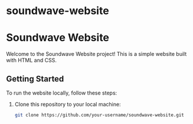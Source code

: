 # soundwave-website
# Soundwave Website

Welcome to the Soundwave Website project! This is a simple website built with HTML and CSS.

## Getting Started

To run the website locally, follow these steps:

1. Clone this repository to your local machine:

   ```bash
   git clone https://github.com/your-username/soundwave-website.git
